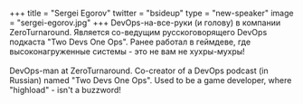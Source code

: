+++
title = "Sergei Egorov"
twitter = "bsideup"
type = "new-speaker"
image = "sergei-egorov.jpg"
+++
DevOps-на-все-руки (и голову) в компании ZeroTurnaround. Является со-ведущим русскоговорящего DevOps подкаста "Two Devs One Ops". Ранее работал в геймдеве, где высоконагруженные системы - это не вам не хухры-мухры!<br><br>DevOps-man at ZeroTurnaround. Co-creator of a DevOps podcast (in Russian) named "Two Devs One Ops". Used to be a game developer, where "highload" - isn't a buzzword!